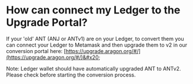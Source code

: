 # How can connect my Ledger to the Upgrade Portal?

If your 'old' ANT (ANJ or ANTv1) are on your Ledger, to convert them you can connect your Ledger to Metamask and then upgrade them to v2 in our conversion portal here: [https://upgrade.aragon.org/#/](https://upgrade.aragon.org/#/)&#x20;

Note: Ledger wallet should have automatically upgraded ANT to ANTv2. Please check before starting the conversion process.
